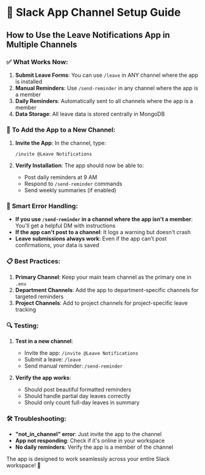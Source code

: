 # 🚀 Slack App Channel Setup Guide

## How to Use the Leave Notifications App in Multiple Channels

### ✅ **What Works Now:**

1. **Submit Leave Forms**: You can use `/leave` in ANY channel where the app is installed
2. **Manual Reminders**: Use `/send-reminder` in any channel where the app is a member
3. **Daily Reminders**: Automatically sent to all channels where the app is a member
4. **Data Storage**: All leave data is stored centrally in MongoDB

### 🔧 **To Add the App to a New Channel:**

1. **Invite the App**: In the channel, type:
   ```
   /invite @Leave Notifications
   ```

2. **Verify Installation**: The app should now be able to:
   - Post daily reminders at 9 AM
   - Respond to `/send-reminder` commands
   - Send weekly summaries (if enabled)

### 🎯 **Smart Error Handling:**

- **If you use `/send-reminder` in a channel where the app isn't a member**: You'll get a helpful DM with instructions
- **If the app can't post to a channel**: It logs a warning but doesn't crash
- **Leave submissions always work**: Even if the app can't post confirmations, your data is saved

### 📋 **Best Practices:**

1. **Primary Channel**: Keep your main team channel as the primary one in `.env`
2. **Department Channels**: Add the app to department-specific channels for targeted reminders
3. **Project Channels**: Add to project channels for project-specific leave tracking

### 🔍 **Testing:**

1. **Test in a new channel**:
   - Invite the app: `/invite @Leave Notifications`
   - Submit a leave: `/leave`
   - Send manual reminder: `/send-reminder`

2. **Verify the app works**:
   - Should post beautiful formatted reminders
   - Should handle partial day leaves correctly
   - Should only count full-day leaves in summary

### 🛠️ **Troubleshooting:**

- **"not_in_channel" error**: Just invite the app to the channel
- **App not responding**: Check if it's online in your workspace
- **No daily reminders**: Verify the app is a member of the channel

The app is designed to work seamlessly across your entire Slack workspace! 🎉 